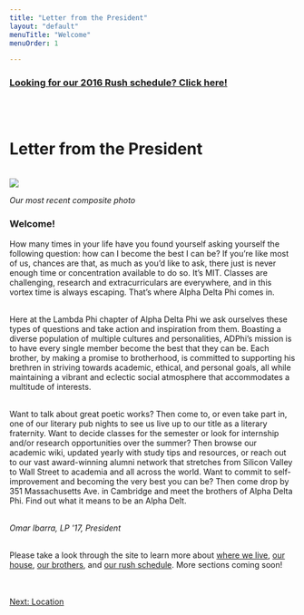 ```yaml
---
title: "Letter from the President"
layout: "default"
menuTitle: "Welcome"
menuOrder: 1

---
```


<div class="content-big container">

<h3><a href="/rush.html">Looking for our 2016 Rush schedule? Click here!</a></h3>
<br />
<br />

<h1>Letter from the President</h1>
<br />

<img src="/images/composite.jpg">

*Our most recent composite photo*
<br />

<h3>Welcome!</h3>

How many times in your life have you found yourself asking yourself the following question: how can I become the best I can be? If you’re like most of us, chances are that, as much as you’d like to ask, there just is never enough time or concentration available to do so. It’s MIT. Classes are challenging, research and extracurriculars are everywhere, and in this vortex time is always escaping. That’s where Alpha Delta Phi comes in.
<br />
<br />

Here at the Lambda Phi chapter of Alpha Delta Phi we ask ourselves these types of questions and take action and inspiration from them. Boasting a diverse population of multiple cultures and personalities, ADPhi’s mission is to have every single member become the best that they can be. Each brother, by making a promise to brotherhood, is committed to supporting his brethren in striving towards academic, ethical, and personal goals, all while maintaining a vibrant and eclectic social atmosphere that accommodates a multitude of interests.
<br />
<br />

Want to talk about great poetic works? Then come to, or even take part in, one of our literary pub nights to see us live up to our title as a literary fraternity. Want to decide classes for the semester or look for internship and/or research opportunities over the summer? Then browse our academic wiki, updated yearly with study tips and resources, or reach out to our vast award-winning alumni network that stretches from Silicon Valley to Wall Street to academia and all across the world. Want to commit to self-improvement and becoming the very best you can be? Then come drop by 351 Massachusetts Ave. in Cambridge and meet the brothers of Alpha Delta Phi. Find out what it means to be an Alpha Delt.
<br />
<br />

*Omar Ibarra, LP '17, President*
<br />
<br />

Please take a look through the site to learn more about <a href="/location.html">where we live</a>, <a href="/house.html">our house</a>, <a href="/brothers.html">our brothers</a>, and <a href="/rush.html">our rush schedule</a>. More sections coming soon!

<br />
<br />

<div align="left" class="next">
  <a href="/location.html">Next: Location</a>
</div>

</div>
